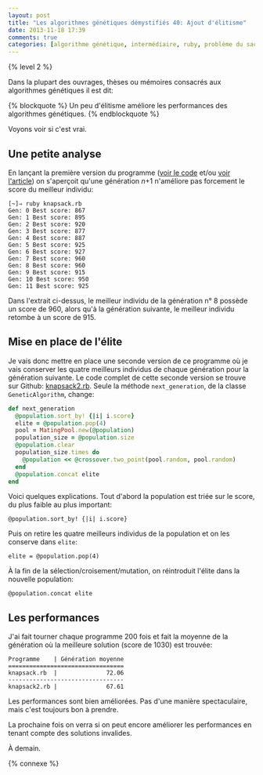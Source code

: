 ```yaml
---
layout: post
title: "Les algorithmes génétiques démystifiés 40: Ajout d'élitisme"
date: 2013-11-18 17:39
comments: true
categories: [algorithme génétique, intermédiaire, ruby, problème du sac à dos, élitisme]
---
```


{% level 2 %}

Dans la plupart des ouvrages, thèses ou mémoires consacrés aux algorithmes
génétiques il est dit:

{% blockquote %}
Un peu d'élitisme améliore les performances des algorithmes génétiques.
{% endblockquote %}

Voyons voir si c'est vrai.

<!-- more -->

Une petite analyse
------------------
En lançant la première version du programme
([voir le code](https://github.com/lkdjiin/knapsack_genetic_algorithm/blob/master/knapsack.rb) et/ou
[voir l'article](http://lkdjiin.github.io/blog/2013/11/16/les-algorithmes-genetiques-39-resolution-du-sac-a-dos/))
on s'aperçoit qu'une génération *n*+1 n'améliore pas forcement le score du
meilleur individu:

    [~]⇒ ruby knapsack.rb 
    Gen: 0 Best score: 867
    Gen: 1 Best score: 895
    Gen: 2 Best score: 920
    Gen: 3 Best score: 877
    Gen: 4 Best score: 887
    Gen: 5 Best score: 925
    Gen: 6 Best score: 927
    Gen: 7 Best score: 960
    Gen: 8 Best score: 960
    Gen: 9 Best score: 915
    Gen: 10 Best score: 950
    Gen: 11 Best score: 925

Dans l'extrait ci-dessus, le meilleur individu de la génération n° 8
possède un score de 960, alors qu'à la génération suivante, le meilleur
individu retombe à un score de 915.

Mise en place de l'élite
------------------------
Je vais donc mettre en place une seconde version de ce programme où je
vais conserver les quatre meilleurs individus de chaque génération pour la
génération suivante. Le code complet de cette seconde version se trouve
sur Github: [knapsack2.rb](https://github.com/lkdjiin/knapsack_genetic_algorithm/blob/master/knapsack2.rb).
Seule la méthode `next_generation`, de la classe `GeneticAlgorithm`, change:

``` ruby
def next_generation
  @population.sort_by! {|i| i.score}
  elite = @population.pop(4)
  pool = MatingPool.new(@population)
  population_size = @population.size
  @population.clear
  population_size.times do
    @population << @crossover.two_point(pool.random, pool.random)
  end
  @population.concat elite
end
```

Voici quelques explications. Tout d'abord la population est triée sur le
score, du plus faible au plus important:

    @population.sort_by! {|i| i.score}

Puis on retire les quatre meilleurs individus de la population et on les
conserve dans `elite`:

    elite = @population.pop(4)

À la fin de la sélection/croisement/mutation, on réintroduit l'élite dans
la nouvelle population:

    @population.concat elite

Les performances
----------------
J'ai fait tourner chaque programme 200 fois et fait la moyenne de la
génération où la meilleure solution (score de 1030) est trouvée:

    Programme    | Génération moyenne
    =================================
    knapsack.rb  |              72.06
    ---------------------------------
    knapsack2.rb |              67.61

Les performances sont bien améliorées. Pas d'une manière spectaculaire, mais
c'est toujours bon à prendre.

La prochaine fois on verra si on peut encore améliorer les performances en
tenant compte des solutions invalides.

À demain.

{% connexe %}

